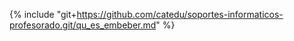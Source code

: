 {% include "git+https://github.com/catedu/soportes-informaticos-profesorado.git/qu_es_embeber.md" %} 